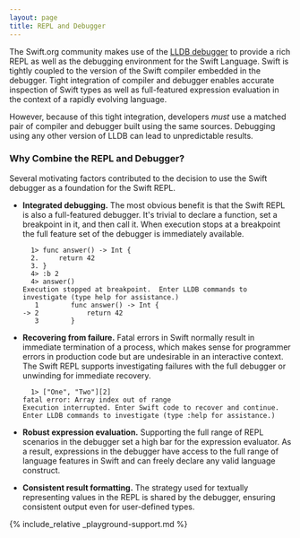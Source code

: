 ```yaml
---
layout: page
title: REPL and Debugger
---
```


The Swift.org community makes use of the
[LLDB debugger](https://github.com/apple/llvm-project/tree/next/lldb) to provide a
rich REPL as well as the debugging environment for the Swift Language.
Swift is tightly coupled to the version of the  Swift compiler embedded in the
debugger.  Tight integration of compiler and debugger enables accurate
inspection of Swift types as well as full-featured expression
evaluation in the context of a rapidly evolving language.

However, because of this tight integration, developers *must* use a
matched pair of compiler and debugger built using the same sources.
Debugging using any other version of LLDB can lead to unpredictable
results.

### Why Combine the REPL and Debugger?

Several motivating factors contributed to the decision to use the
Swift debugger as a foundation for the Swift REPL.

* **Integrated debugging.** The most obvious benefit is that the Swift
  REPL is also a full-featured debugger. It's trivial to declare a
  function, set a breakpoint in it, and then call it.  When execution
  stops at a breakpoint the full feature set of the debugger is
  immediately available.

  ~~~ text
    1> func answer() -> Int {
    2.     return 42
    3. }
    4> :b 2
    4> answer()
  Execution stopped at breakpoint.  Enter LLDB commands to investigate (type help for assistance.)
     1   	  func answer() -> Int {
  -> 2   	      return 42
     3   	  }
  ~~~

* **Recovering from failure.** Fatal errors in Swift normally result in
  immediate termination of a process, which makes sense for programmer
  errors in production code but are undesirable in an interactive
  context. The Swift REPL supports investigating failures with the full
  debugger or unwinding for immediate recovery.

  ~~~ text
    1> ["One", "Two"][2]
  fatal error: Array index out of range
  Execution interrupted. Enter Swift code to recover and continue.
  Enter LLDB commands to investigate (type :help for assistance.)
  ~~~

* **Robust expression evaluation.** Supporting the full range of REPL
  scenarios in the debugger set a high bar for the expression
  evaluator.  As a result, expressions in the debugger have access to
  the full range of language features in Swift and can freely declare
  any valid language construct.

* **Consistent result formatting.** The strategy used for textually
  representing values in the REPL is shared by the debugger, ensuring
  consistent output even for user-defined types.

{% include_relative _playground-support.md %}

[coding_conventions]: https://llvm.org/docs/CodingStandards.html
[llvm-bugs]: https://bugs.llvm.org/ "LLVM Bug Tracker"
